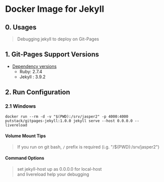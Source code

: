 # Docker Image for Jekyll

## 0. Usages

> Debugging jekyll to deploy on Git-Pages

## 1. Git-Pages Support Versions

- [Dependency versions](https://pages.github.com/versions/)
  - Ruby: 2.7.4
  - Jekyll : 3.9.2

## 2. Run Configuration

### 2.1 Windows

```shell
docker run --rm -d -v "$(PWD):/srv/jasper2" -p 4000:4000 putstack/gitpages-jekyll:1.0.0 jekyll serve --host 0.0.0.0 --livereload
```
#### Volume Mount Tips

> If you run on git bash, `/` prefix is required (i.g. "/$(PWD):/srv/jasper2")

#### Command Options

> set jekyll-host up as 0.0.0.0 for local-host   
> and livereload help your debugging